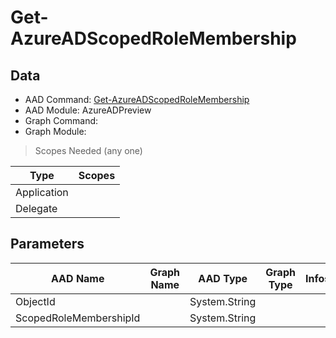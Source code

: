 # Get-AzureADScopedRoleMembership

## Data

+ AAD Command: [Get-AzureADScopedRoleMembership](https://docs.microsoft.com/en-us/powershell/module/AzureADPreview/Get-AzureADScopedRoleMembership)
+ AAD Module: AzureADPreview
+ Graph Command: 
+ Graph Module: 

> Scopes Needed (any one)

|Type|Scopes|
|---|---|
|Application||
|Delegate||

## Parameters

|AAD Name|Graph Name|AAD Type|Graph Type|Infos|
|---|---|---|---|---|
|ObjectId||System.String|||
|ScopedRoleMembershipId||System.String|||

